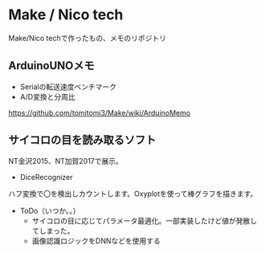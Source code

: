# Make / Nico tech
Make/Nico techで作ったもの、メモのリポジトリ

## ArduinoUNOメモ

* Serialの転送速度ベンチマーク
* A/D変換と分周比

https://github.com/tomitomi3/Make/wiki/ArduinoMemo

## サイコロの目を読み取るソフト

NT金沢2015、NT加賀2017で展示。

* DiceRecognizer

ハフ変換で〇を検出しカウントします。Oxyplotを使って棒グラフを描きます。

* ToDo（いつか。。）
  * サイコロの目に応じてパラメータ最適化。一部実装したけど値が発散してしまった。
  * 画像認識ロジックをDNNなどを使用する
